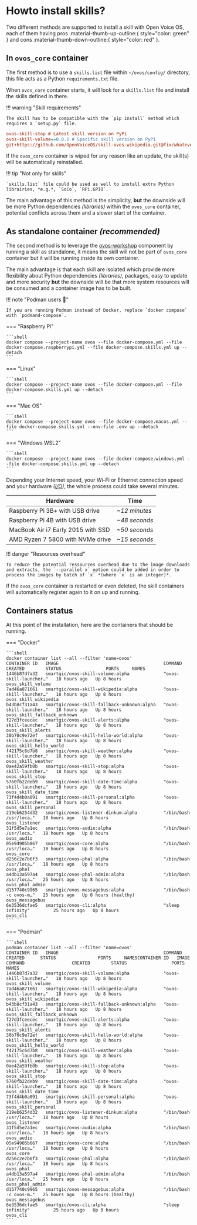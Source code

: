 # Howto install skills?

Two different methods are supported to install a skill with Open Voice OS, each of them having pros :material-thumb-up-outline:{ style="color: green" } and cons :material-thumb-down-outline:{ style="color: red" }.

## In `ovos_core` container

The first method is to use a `skills.list` file within `~/ovos/config/` directory, this file acts as a Python `requirements.txt` file.

When `ovos_core` container starts, it will look for a `skills.list` file and install the skills defined in there.

!!! warning "Skill requirements"

    The skill has to be compatible with the `pip install` method which requires a `setup.py` file.

```ini title="skills.list"
ovos-skill-stop # Latest skill version on PyPi
ovos-skill-volume==0.0.1 # Specific skill version on PyPi
git+https://github.com/OpenVoiceOS/skill-ovos-wikipedia.git@fix/whatever # Specific skill's branch on GitHub
```

If the `ovos_core` container is wiped for any reason like an update, the skill(s) will be automatically reinstalled.

!!! tip "Not only for skills"

    `skills.list` file could be used as well to install extra Python librairies, *e.g.*, `SoCo`, `RPi.GPIO`.

The main advantage of this method is the simplicity, **but** the downside will be more Python dependencies *(libraries)* within the `ovos_core` container, potential conflicts across them and a slower start of the container.

## As standalone container *(recommended)*

The second method is to leverage the [ovos-workshop](../../../about/glossary/components.md#ovos-workshop) component by running a skill as standalone, it means the skill will not be part of `ovos_core` container but it will be running inside its own container.

The main advantage is that each skill are isolated which provide more flexibility about Python dependencies *(libraries)*, packages, easy to update and more security **but** the downside will be that more system resources will be consumed and a container image has to be built.

!!! note "Podman users :muscle:"

    If you are running Podman instead of Docker, replace `docker compose` with `podmand-compose`.

=== "Raspberry Pi"

    ```shell
    docker compose --project-name ovos --file docker-compose.yml --file docker-compose.raspberrypi.yml --file docker-compose.skills.yml up --detach
    ```

=== "Linux"

    ```shell
    docker compose --project-name ovos --file docker-compose.yml --file docker-compose.skills.yml up --detach
    ```

=== "Mac OS"

    ```shell
    docker compose --project-name ovos --file docker-compose.macos.yml --file docker-compose.skills.yml --env-file .env up --detach
    ```

=== "Windows WSL2"

    ```shell
    docker compose --project-name ovos --file docker-compose.windows.yml --file docker-compose.skills.yml up --detach
    ```

Depending your Internet speed, your Wi-Fi or Ethernet connection speed and your hardware *([I/O](https://en.wikipedia.org/wiki/Input/output))*, the whole process could take several minutes.

| Hardware                           | Time           |
| ---------------------------------- | -------------- |
| Raspberry Pi 3B+ with USB drive    | *~12 minutes*  |
| Raspberry Pi 4B with USB drive     | *~48 seconds*  |
| MacBook Air i7 Early 2015 with SSD | *~50 seconds*  |
| AMD Ryzen 7 5800 with NVMe drive   | *~15 seconds*  |

!!! danger "Resources overhead"

    To reduce the potential ressources overhead due to the image downloads and extracts, the `--parallel x` option could be added in order to process the images by batch of `x` *(where `x` is an integer)*.

If the `ovos_core` container is restarted or even deleted, the skill containers will automatically register again to it on up and running.

## Containers status

At this point of the installation, here are the containers that should be running.

=== "Docker"

    ```shell
    docker container list --all --filter 'name=ovos'
    CONTAINER ID   IMAGE                                        COMMAND                  CREATED        STATUS                 PORTS     NAMES
    1446b87d7a32   smartgic/ovos-skill-volume:alpha             "ovos-skill-launcher…"   18 hours ago   Up 8 hours                       ovos_skill_volume
    7ad46a871661   smartgic/ovos-skill-wikipedia:alpha          "ovos-skill-launcher…"   18 hours ago   Up 8 hours                       ovos_skill_wikipedia
    b43b8cf31a43   smartgic/ovos-skill-fallback-unknown:alpha   "ovos-skill-launcher…"   18 hours ago   Up 8 hours                       ovos_skill_fallback_unknown
    f27d3fceecec   smartgic/ovos-skill-alerts:alpha             "ovos-skill-launcher…"   18 hours ago   Up 8 hours                       ovos_skill_alerts
    30b70c9e72ef   smartgic/ovos-skill-hello-world:alpha        "ovos-skill-launcher…"   18 hours ago   Up 8 hours                       ovos_skill_hello_world
    f42175c6d7b8   smartgic/ovos-skill-weather:alpha            "ovos-skill-launcher…"   18 hours ago   Up 8 hours                       ovos_skill_weather
    0ae42a59fb0b   smartgic/ovos-skill-stop:alpha               "ovos-skill-launcher…"   18 hours ago   Up 8 hours                       ovos_skill_stop
    5760fb22deb9   smartgic/ovos-skill-date-time:alpha          "ovos-skill-launcher…"   18 hours ago   Up 8 hours                       ovos_skill_date_time
    73f4d4b0a091   smartgic/ovos-skill-personal:alpha           "ovos-skill-launcher…"   18 hours ago   Up 8 hours                       ovos_skill_personal
    219eb6254d32   smartgic/ovos-listener-dinkum:alpha          "/bin/bash /usr/loca…"   18 hours ago   Up 8 hours                       ovos_listener
    31f5d5e7a1ec   smartgic/ovos-audio:alpha                    "/bin/bash /usr/loca…"   18 hours ago   Up 8 hours                       ovos_audio
    05e94905b867   smartgic/ovos-core:alpha                     "/bin/bash /usr/loca…"   18 hours ago   Up 8 hours                       ovos_core
    d256c2e7b6f3   smartgic/ovos-phal:alpha                     "/bin/bash /usr/loca…"   18 hours ago   Up 8 hours                       ovos_phal
    a4db13a597a4   smartgic/ovos-phal-admin:alpha               "/bin/bash /usr/loca…"   25 hours ago   Up 8 hours                       ovos_phal_admin
    d157740c9965   smartgic/ovos-messagebus:alpha               "/bin/bash -c ovos-m…"   25 hours ago   Up 8 hours (healthy)             ovos_messagebus
    6e3536dcfae5   smartgic/ovos-cli:alpha                      "sleep infinity"         25 hours ago   Up 8 hours                       ovos_cli
    ```

=== "Podman"

    ```shell
    podman container list --all --filter 'name=ovos'
    CONTAINER ID   IMAGE                                        COMMAND                  CREATED      STATUS                PORTS     NAMESCONTAINER ID   IMAGE                                        COMMAND                  CREATED        STATUS                 PORTS     NAMES
    1446b87d7a32   smartgic/ovos-skill-volume:alpha             "ovos-skill-launcher…"   18 hours ago   Up 8 hours                       ovos_skill_volume
    7ad46a871661   smartgic/ovos-skill-wikipedia:alpha          "ovos-skill-launcher…"   18 hours ago   Up 8 hours                       ovos_skill_wikipedia
    b43b8cf31a43   smartgic/ovos-skill-fallback-unknown:alpha   "ovos-skill-launcher…"   18 hours ago   Up 8 hours                       ovos_skill_fallback_unknown
    f27d3fceecec   smartgic/ovos-skill-alerts:alpha             "ovos-skill-launcher…"   18 hours ago   Up 8 hours                       ovos_skill_alerts
    30b70c9e72ef   smartgic/ovos-skill-hello-world:alpha        "ovos-skill-launcher…"   18 hours ago   Up 8 hours                       ovos_skill_hello_world
    f42175c6d7b8   smartgic/ovos-skill-weather:alpha            "ovos-skill-launcher…"   18 hours ago   Up 8 hours                       ovos_skill_weather
    0ae42a59fb0b   smartgic/ovos-skill-stop:alpha               "ovos-skill-launcher…"   18 hours ago   Up 8 hours                       ovos_skill_stop
    5760fb22deb9   smartgic/ovos-skill-date-time:alpha          "ovos-skill-launcher…"   18 hours ago   Up 8 hours                       ovos_skill_date_time
    73f4d4b0a091   smartgic/ovos-skill-personal:alpha           "ovos-skill-launcher…"   18 hours ago   Up 8 hours                       ovos_skill_personal
    219eb6254d32   smartgic/ovos-listener-dinkum:alpha          "/bin/bash /usr/loca…"   18 hours ago   Up 8 hours                       ovos_listener
    31f5d5e7a1ec   smartgic/ovos-audio:alpha                    "/bin/bash /usr/loca…"   18 hours ago   Up 8 hours                       ovos_audio
    05e94905b867   smartgic/ovos-core:alpha                     "/bin/bash /usr/loca…"   18 hours ago   Up 8 hours                       ovos_core
    d256c2e7b6f3   smartgic/ovos-phal:alpha                     "/bin/bash /usr/loca…"   18 hours ago   Up 8 hours                       ovos_phal
    a4db13a597a4   smartgic/ovos-phal-admin:alpha               "/bin/bash /usr/loca…"   25 hours ago   Up 8 hours                       ovos_phal_admin
    d157740c9965   smartgic/ovos-messagebus:alpha               "/bin/bash -c ovos-m…"   25 hours ago   Up 8 hours (healthy)             ovos_messagebus
    6e3536dcfae5   smartgic/ovos-cli:alpha                      "sleep infinity"         25 hours ago   Up 8 hours                       ovos_cli
    ```
